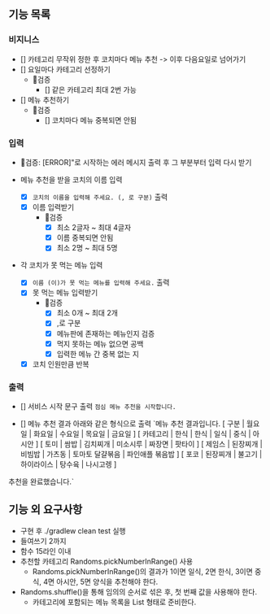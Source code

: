 ## 기능 목록

### 비지니스

- [] 카테고리 무작위 정한 후 코치마다 메뉴 추천 -> 이후 다음요일로 넘어가기
- [] 요일마다 카테고리 선정하기
    - 🚨검증
        - [] 같은 카테고리 최대 2번 가능
- [] 메뉴 추천하기
    - 🚨검증
        - [] 코치마다 메뉴 중복되면 안됨

### 입력

- 🚨검증: [ERROR]"로 시작하는 에러 메시지 출력 후 그 부분부터 입력 다시 받기

- 메뉴 추천을 받을 코치의 이름 입력
    - [x] `코치의 이름을 입력해 주세요. (, 로 구분)` 출력
    - [x] 이름 입력받기
        - 🚨검증
            - [x] 최소 2글자 ~ 최대 4글자
            - [x] 이름 중복되면 안됨
            - [x] 최소 2명 ~  최대 5명

- 각 코치가 못 먹는 메뉴 입력
    - [x] `이름 (이)가 못 먹는 메뉴를 입력해 주세요.` 출력
    - [x] 못 먹는 메뉴 입력받기
        - 🚨검증
            - [x] 최소 0개 ~ 최대 2개
            - [x] ,로 구분
            - [x] 메뉴판에 존재하는 메뉴인지 검증
            - [x] 먹지 못하는 메뉴 없으면 공백
            - [x] 입력한 메뉴 간 중복 없는 지
    - [x] 코치 인원만큼 반복

### 출력

- [] 서비스 시작 문구 출력 `점심 메뉴 추천을 시작합니다.`

- [] 메뉴 추천 결과 아래와 같은 형식으로 출력
  `메뉴 추천 결과입니다.
  [ 구분 | 월요일 | 화요일 | 수요일 | 목요일 | 금요일 ]
  [ 카테고리 | 한식 | 한식 | 일식 | 중식 | 아시안 ]
  [ 토미 | 쌈밥 | 김치찌개 | 미소시루 | 짜장면 | 팟타이 ]
  [ 제임스 | 된장찌개 | 비빔밥 | 가츠동 | 토마토 달걀볶음 | 파인애플 볶음밥 ]
  [ 포코 | 된장찌개 | 불고기 | 하이라이스 | 탕수육 | 나시고렝 ]

추천을 완료했습니다.`

## 기능 외 요구사항

- 구현 후 ./gradlew clean test 실행
- 들여쓰기 2까지
- 함수 15라인 이내
- 추천할 카테고리 Randoms.pickNumberInRange() 사용
    - Randoms.pickNumberInRange()의 결과가
      1이면 일식, 2면 한식, 3이면 중식, 4면 아시안, 5면 양식을 추천해야 한다.
- Randoms.shuffle()을 통해 임의의 순서로 섞은 후,
  첫 번째 값을 사용해야 한다.
    - 카테고리에 포함되는 메뉴 목록을 List<String> 형태로 준비한다.
